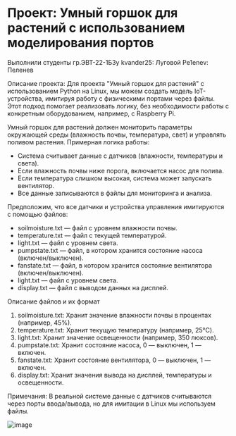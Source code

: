 # Проект: Умный горшок для растений с использованием моделирования портов
Выполнили студенты гр.ЭВТ-22-1БЗу
kvander25:    Луговой
Pe1enev:      Пеленев

Описание проекта:
Для проекта "Умный горшок для растений" с использованием Python на Linux, 
мы можем создать модель IoT-устройства, имитируя работу с физическими портами через файлы. 
Этот подход помогает реализовать логику, без необходимости работы с конкретным оборудованием, например, с Raspberry Pi.

Умный горшок для растений должен мониторить параметры окружающей среды (влажность почвы, температура, свет) и управлять поливом растения. Примерная логика работы:
- Система считывает данные с датчиков (влажности, температуры и света).
- Если влажность почвы ниже порога, включается насос для полива.
- Если температура слишком высокая, система может запускать вентилятор.
- Все данные записываются в файлы для мониторинга и анализа.

Предположим, что все датчики и устройства управления имитируются с помощью файлов:
- soilmoisture.txt — файл с уровнем влажности почвы.
- temperature.txt — файл с текущей температурой.
- light.txt — файл с уровнем света.
- pumpstate.txt — файл, в котором хранится состояние насоса (включен/выключен).
- fanstate.txt — файл, в котором хранится состояние вентилятора (включен/выключен).
- light.txt — файл с уровнем света.
- display.txt — файл с выводом данных на дисплей.

Описание файлов и их формат
1. soilmoisture.txt: Хранит значение влажности почвы в процентах (например, 45%).
2. temperature.txt: Хранит текущую температуру (например, 25°C).
3. light.txt: Хранит значение освещенности (например, 350 люксов).
4. pumpstate.txt: Хранит состояние насоса, 0 — выключен, 1 — включен.
5. fanstate.txt: Хранит состояние вентилятора, 0 — выключен, 1 — включен.
6. display.txt: Хранит значения вывода на дисплей, температуры и освещенности.

Примечания:
В реальной системе данные с датчиков считываются через порты ввода/вывода, но для имитации в Linux мы используем файлы.

![image](https://github.com/user-attachments/assets/96b67cb7-e241-4764-aae7-2c60943a103b)

